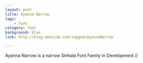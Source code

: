 ```yaml
---
layout: post
title: Ayanna Narrow
tags:
    - font
catagory: font
background: blue
link: http://blog.mooniak.com/tagged/AyannaNarrow

---
```



Ayanna Narrow is a narrow Sinhala Font Family in Development // 
[![]() ]()
